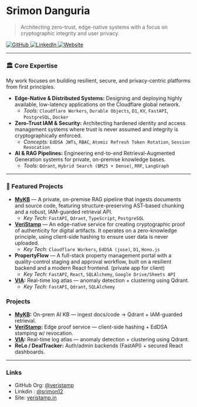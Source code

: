 # Srimon Danguria

> Architecting zero-trust, edge-native systems with a focus on cryptographic integrity and user privacy.

<p align="left">
  <a href="https://github.com/veristamp" target="_blank">
    <img src="https://img.shields.io/badge/GitHub-181717?style=for-the-badge&logo=github&logoColor=white" alt="GitHub"/>
  </a>
  <a href="https://www.linkedin.com/in/srimon12" target="_blank">
    <img src="https://img.shields.io/badge/LinkedIn-0A66C2?style=for-the-badge&logo=linkedin&logoColor=white" alt="LinkedIn"/>
  </a>
  <a href="https://veristamp.in" target="_blank">
    <img src="https://img.shields.io/badge/Website-4A90E2?style=for-the-badge&logo=Cloudflare&logoColor=white" alt="Website"/>
  </a>
</p>

---
### 🏛️ Core Expertise
My work focuses on building resilient, secure, and privacy-centric platforms from first principles.
* **Edge-Native & Distributed Systems:** Designing and deploying highly available, low-latency applications on the Cloudflare global network.
    * *Tools:* `Cloudflare Workers`, `Durable Objects`, `D1`, `KV`, `FastAPI`, `PostgreSQL`, `Docker`
* **Zero-Trust IAM & Security:** Architecting hardened identity and access management systems where trust is never assumed and integrity is cryptographically enforced.
    * *Concepts:* `EdDSA JWTs`, `RBAC`, `Atomic Refresh Token Rotation`, `Session Revocation`
* **AI & RAG Pipelines:** Engineering end-to-end Retrieval-Augmented Generation systems for private, on-premise knowledge bases.
    * *Tools:* `Qdrant`, `Hybrid Search (BM25 + Dense)`, `RRF`, `LangGraph`
---
### 🚀 Featured Projects
* **[MyKB](https://github.com/veristamp/mykb-oss)** — A private, on-premise RAG pipeline that ingests documents and source code, featuring structure-preserving AST-based chunking and a robust, IAM-guarded retrieval API.
    * *Key Tech:* `FastAPI`, `Qdrant`, `TypeScript`, `PostgreSQL`
* **[VeriStamp](https://github.com/veristamp/veristamp-core)** — An edge-native service for creating cryptographic proof of authenticity for digital artifacts. It operates on a zero-knowledge principle, using client-side hashing to ensure user data is never uploaded.
    * *Key Tech:* `Cloudflare Workers`, `EdDSA (jose)`, `D1`, `Hono.js`
* **PropertyFlow** — A full-stack property management portal with a quality-control staging and approval workflow, built on a resilient backend and a modern React frontend. (private app for client)
    * *Key Tech:* `FastAPI`, `React`, `SQLAlchemy`, `Google Drive/Sheets API`
* **[VIA](https://github.com/veristamp/VIA):** Real-time log atlas — anomaly detection + clustering using Qdrant.
    * *Key Tech:* `FastAPI`, `Qdrant`, `SQLAlchemy`
### Projects
* **[MyKB](https://github.com/veristamp/mykb-oss):** On-prem AI KB — ingest docs/code → Qdrant + IAM-guarded retrieval.
* **[VeriStamp](https://github.com/veristamp/veristamp-core):** Edge proof service — client-side hashing + EdDSA stamping w/ revocation.
* **[VIA](https://github.com/veristamp/VIA):** Real-time log atlas — anomaly detection + clustering using Qdrant.
* **ReLo / DealTracker:** Auth/admin backends (FastAPI) + secured React dashboards.
---
### Links
* GitHub Org: [@veristamp](https://github.com/veristamp)
* Linkdin : [@srimon12](www.linkedin.com/in/srimon12)
* Site: [veristamp.in](https://veristamp.in)
